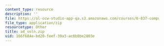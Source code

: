 ```yaml
---
content_type: resource
description: ''
file: https://ol-ocw-studio-app-qa.s3.amazonaws.com/courses/6-837-computer-graphics-fall-2012/166f684ebd20feef39a3ac6b0be2803e_a4_soln.zip
file_type: application/zip
resourcetype: Other
title: a4_soln.zip
uid: 166f684e-bd20-feef-39a3-ac6b0be2803e
---
```


